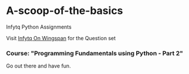 # A-scoop-of-the-basics
Infytq Python Assignments

Visit [Infytq On Wingspan](https://infytq.onwingspan.com/) for the Question set

### Course: "Programming Fundamentals using Python - Part 2"

Go out there and have fun. 

